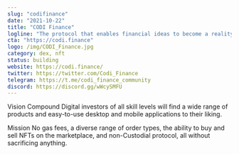 ```yaml
---
slug: "codifinance"
date: "2021-10-22"
title: "CODI Finance"
logline: "The protocol that enables financial ideas to become a reality."
cta: "https://codi.finance"
logo: /img/CODI_Finance.jpg
category: dex, nft
status: building
website: https://codi.finance/
twitter: https://twitter.com/Codi_Finance
telegram: https://t.me/codi_finance_community
discord: https://discord.gg/wWcySMFU
---
```


Vision
Compound Digital investors of all skill levels will find a wide range of products and easy-to-use desktop and mobile applications to their liking.

Mission
No gas fees, a diverse range of order types, the ability to buy and sell NFTs on the marketplace, and non-Custodial protocol, all without sacrificing anything.
